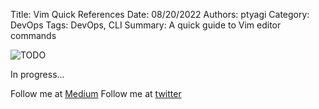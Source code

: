Title: Vim Quick References
Date: 08/20/2022
Authors: ptyagi
Category: DevOps
Tags: DevOps, CLI
Summary: A quick guide to Vim editor commands

![TODO]({attach}../../images/flutter/TODO.jpg)

In progress...

Follow me at [Medium](https://medium.com/@ptyagicodecamp)
Follow me at [twitter](https://twitter.com/ptyagi13)

